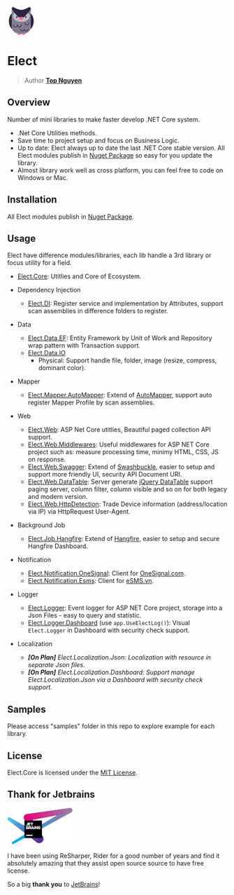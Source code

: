 ![Logo](Logo.png)
# Elect
> Author [**Top Nguyen**](http://topnguyen.net)

## Overview

Number of mini libraries to make faster develop .NET Core system.

- .Net Core Utilities methods.
- Save time to project setup and focus on Business Logic.
- Up to date: Elect always up to date the last .NET Core stable version. All Elect modules publish in [Nuget Package](https://www.nuget.org/packages?q=TopNguyen) so easy for you update the library.
- Almost library work well as cross platform, you can feel free to code on Windows or Mac.

## Installation

All Elect modules publish in [Nuget Package](https://www.nuget.org/packages?q=TopNguyen).

## Usage

Elect have difference modules/libraries, each lib handle a 3rd library or focus utility for a field.

- [Elect.Core](src/Elect.Core/README.md): Utitlies and Core of Ecosystem.
- Dependency Injection
    + [Elect.DI](src/DI/Elect.DI/README.md): Register service and implementation by Attributes, support scan assemblies in difference folders to register.
- Data
    + [Elect.Data.EF](src/Data/Elect.Data.EF/README.md): Entity Framework by Unit of Work and Repository wrap pattern with Transaction support.
    + [Elect.Data.IO](src/Data/Elect.Data.IO/README.md)
      + Physical: Support handle file, folder, image (resize, compress, dominant color).
- Mapper
    + [Elect.Mapper.AutoMapper](src/Mapper/Elect.Mapper.AutoMapper/README.md): Extend of [AutoMapper](https://github.com/AutoMapper/AutoMapper), support auto register Mapper Profile by scan assemblies.
- Web
    + [Elect.Web](src/Web/Elect.Web/README.md): ASP Net Core utitlies, Beautiful paged collection API support.
    + [Elect.Web.Middlewares](src/Web/Elect.Web.Middlewares/README.md): Useful middlewares for ASP NET Core project such as: measure processing time, minimy HTML, CSS, JS on response.
    + [Elect.Web.Swagger](src/Web/Elect.Web.Swagger/README.md): Extend of [Swashbuckle](https://github.com/domaindrivendev/Swashbuckle.AspNetCore), easier to setup and support more friendly UI, security API Document URI.
    + [Elect.Web.DataTable](src/Web/Elect.Web.DataTable/README.md): Server generate [jQuery DataTable](https://datatables.net/) support paging server, column filter, column visible and so on for both legacy and modern version.
    + [Elect.Web.HttpDetection](src/Web/Elect.Web.HttpDetection/README.md): Trade Device information (address/location via IP) via HttpRequest User-Agent.
- Background Job
    + [Elect.Job.Hangfire](src/Job/Elect.Job.Hangfire/README.md): Extend of [Hangfire](https://github.com/HangfireIO/Hangfire), easier to setup and secure Hangfire Dashboard.
- Notification
    + [Elect.Notification.OneSignal](src/Notification/Elect.Notification.OneSignal/README.md): Client for [OneSignal.com](http://OneSignal.com).
    + [Elect.Notification.Esms](src/Notification/Elect.Notification.Esms/README.md): Client for [eSMS.vn](http://eSMS.vn).
- Logger
    + [Elect.Logger](src/Logger/Elect.Logger/README.md): Event logger for ASP NET Core project, storage into a Json Files - easy to query and statistic.
    + [Elect.Logger.Dashboard](src/Logger/Elect.Logger/README.md) (use `app.UseElectLog()`): Visual `Elect.Logger` in Dashboard with security check support.

- Localization
    + ***[On Plan]** Elect.Localization.Json: Localization with resource in separate Json files.*
    + ***[On Plan]** Elect.Localization.Dashboard: Support manage Elect.Localization.Json via a Dashboard with security check support.*

## Samples

Please access "samples" folder in this repo to explore example for each library.

## License
Elect.Core is licensed under the [MIT License](LICENSE).

## Thank for Jetbrains

<img src="jetbrains-variant-4.png" width="150" alt="JetBrains Logo" />

I have been using ReSharper, Rider for a good number of years and find it absolutely amazing that they assist open source source to have free license.

So a big **thank you** to [JetBrains](https://www.jetbrains.com/?from=Elect)!
